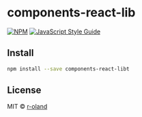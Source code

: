 # components-react-lib

[![NPM](https://img.shields.io/npm/v/components-react-lib.svg)](https://www.npmjs.com/package/components-react-lib) [![JavaScript Style Guide](https://img.shields.io/badge/code_style-standard-brightgreen.svg)](https://standardjs.com)

## Install

```bash
npm install --save components-react-libt
```

## License

MIT © [r-oland](https://github.com/r-oland)
